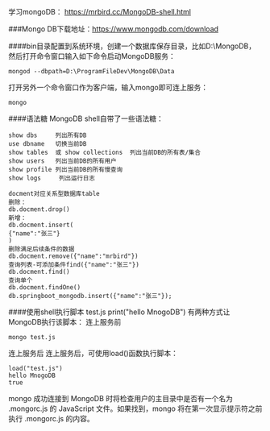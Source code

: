 学习mongoDB：
https://mrbird.cc/MongoDB-shell.html

###Mongo DB下载地址：https://www.mongodb.com/download

####bin目录配置到系统环境，创建一个数据库保存目录，比如D:\MongoDB，然后打开命令窗口输入如下命令启动MongoDB服务：

````
mongod --dbpath=D:\ProgramFileDev\MongoDB\Data
````

打开另外一个命令窗口作为客户端，输入mongo即可连上服务：
````
mongo
````

####语法糖
MongoDB shell自带了一些语法糖：
````
show dbs     列出所有DB
use dbname   切换当前DB
show tables  或 show collections  列出当前DB的所有表/集合
show users   列出当前DB的所有用户
show profile 列出当前DB的所有慢查询
show logs     列出运行日志

docment对应关系型数据库table
删除：
db.docment.drop()
新增：
db.docment.insert(
{"name":"张三"}
)
删除满足后续条件的数据
db.docment.remove({"name":"mrbird"})
查询列表-可添加条件find({"name":"张三"})
db.docment.find()
查询单个
db.docment.findOne()
db.springboot_mongodb.insert({"name":"张三"});
````

####使用shell执行脚本
test.js
print("hello MnogoDB")
有两种方式让MongoDB执行该脚本：
连上服务前
````
mongo test.js
````
连上服务后
连上服务后，可使用load()函数执行脚本：
````
load("test.js")
hello MnogoDB
true
````

mongo 成功连接到 MongoDB 时将检查用户的主目录中是否有一个名为 .mongorc.js 的 JavaScript 文件。如果找到，mongo 将在第一次显示提示符之前执行 .mongorc.js 的内容。


